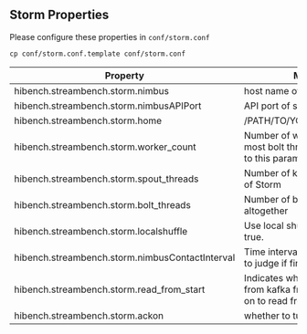 ## Storm Properties ##

Please configure these properties in `conf/storm.conf`

    cp conf/storm.conf.template conf/storm.conf

Property      | Meaning
--------------|--------------------------
hibench.streambench.storm.nimbus            |    host name of storm nimbus
hibench.streambench.storm.nimbusAPIPort     |    API port of storm nimbus
hibench.streambench.storm.home              |    /PATH/TO/YOUR/STORM/HOME
hibench.streambench.storm.worker_count      |     Number of workers. Number of most bolt threads is also equal to this param.
hibench.streambench.storm.spout_threads     |     Number of kafka spout threads of Storm
hibench.streambench.storm.bolt_threads      |     Number of bolt threads altogether
hibench.streambench.storm.localshuffle      |     Use local shuffle or not. Default true.
hibench.streambench.storm.nimbusContactInterval | Time interval to contact nimbus to judge if finished
hibench.streambench.storm.read_from_start       | Indicates whether to read data from kafka from the start or go on to read from last position
hibench.streambench.storm.ackon         | whether to turn on ack

